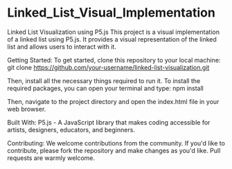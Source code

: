 # Linked_List_Visual_Implementation

Linked List Visualization using P5.js
This project is a visual implementation of a linked list using P5.js. It provides a visual representation of the linked list and allows users to interact with it.

Getting Started:
To get started, clone this repository to your local machine:
git clone https://github.com/your-username/linked-list-visualization.git

Then, install all the necessary things required to run it.
To install the required packages, you can open your terminal and type:
npm install

Then, navigate to the project directory and open the index.html file in your web browser.

Built With:
P5.js - A JavaScript library that makes coding accessible for artists, designers, educators, and beginners.

Contributing:
We welcome contributions from the community. If you'd like to contribute, please fork the repository and make changes as you'd like. Pull requests are warmly welcome.
